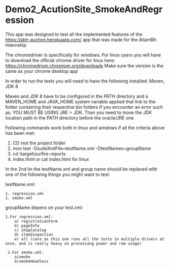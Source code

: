 # Demo2_AcutionSite_SmokeAndRegression

This app was designed to test all the implemented features of the https://abh-auction.herokuapp.com/ app that was made for the AtlantBh Internship

The chromedriver is specifically for windows. For linux users you will have to download the official chrome driver for linux here: https://chromedriver.chromium.org/downloads
Make sure the version is the same as your chrome desktop app

In order to run the tests you will need to have the following installed:
Maven, JDK 8

Maven and JDK 8 have to be configured in the PATH directory and a MAVEN_HOME and JAVA_HOME system variable applied that link to the folder containing their respective bin folders
If you encounter an error such as: YOU MUST BE USING JRE > JDK. Than you need to move the JDK location path in the PATH directory before the oracle/JRE one.

Following commands work both in linux and windows if all the criteria above has been met:

  1. CD inot the project folder 
  2. mvn test -DsuiteXmlFile=testName.xml -DtestNames=groupName
  3. cd \target\surfire-reports
  4. index.html or cat index.html for linux 
  
 
 In the 2nd lin the testName.xml and group name should be replaced with one of the following things you might want to test:
 
 testName.xml:
 
    1. regression.xml
    2. smoke.xml
    
groupName depens on your test.xml:

    1.For regression.xml:
        a) registrationForm
        b) pageInfo
        c) shopCatalog
        d) itemInspection
        e) all (care as this one runs all the tests in multiple drivers at once, and is really heavy on processing power and ram usage)
       
     2.For smoke.xml:
        a)smoke
        b)smokeHeadless
    
